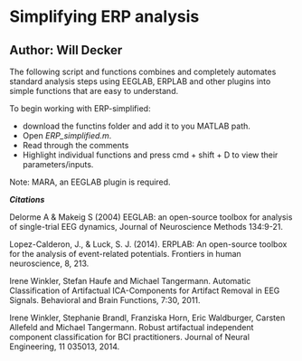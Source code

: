 # Simplifying ERP analysis

## Author: Will Decker

The following script and functions combines and completely automates standard analysis steps using EEGLAB, ERPLAB and other plugins into simple functions that are easy to understand.

To begin working with ERP-simplified:

 * download the functins folder and add it to you MATLAB path.
 * Open *_ERP_simplified.m_*.
 * Read through the comments
 * Highlight individual functions and press cmd + shift + D to view their parameters/inputs.

Note: MARA, an EEGLAB plugin is required.

**_Citations_**

Delorme A & Makeig S (2004) EEGLAB: an open-source toolbox for analysis of single-trial EEG dynamics, Journal of Neuroscience Methods 134:9-21.

Lopez-Calderon, J., & Luck, S. J. (2014). ERPLAB: An open-source toolbox for the analysis of event-related potentials. Frontiers in human neuroscience, 8, 213.

Irene Winkler, Stefan Haufe and Michael Tangermann. Automatic Classification of Artifactual ICA-Components for Artifact Removal in EEG Signals. Behavioral and Brain Functions, 7:30, 2011. 

Irene Winkler, Stephanie Brandl, Franziska Horn, Eric Waldburger, Carsten Allefeld and Michael Tangermann. Robust artifactual independent component classification for BCI practitioners. Journal of Neural Engineering, 11 035013, 2014.
